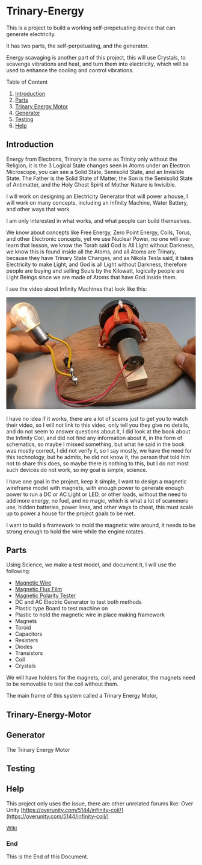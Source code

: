 # Trinary-Energy

This is a project to build a working self-prepetuating device that can generate electricity.

It has two parts, the self-perpetuating, and the generator.

Energy scavaging is another part of this project, this will use Crystals, to scavenge vibrations and heat, and turn them into electricity, which will be used to enhance the cooling and control vibrations.

Table of Content

1. [Introduction](#Introduction)
2. [Parts](#Parts)
3. [Trinary Energy Motor](#Trinary-Energy-Motor)
4. [Generator](#Generator)
5. [Testing](#Testing)
6. [Help](#Help)

## Introduction

Energy from Electrons,
Trinary is the same as Trinity only without the Religion, 
it is the 3 Logical State changes seen in Atoms under an Electron Microscope,
you can see a Solid State, Semisolid State, 
and an Invisible State. The Father is the Solid State of Matter, 
the Son is the Semisolid State of Antimatter, and the Holy Ghost Spirit of Mother Nature is Invisible.

I will work on designing an Electricity Generator that will power a house,
I will work on many concepts,
including an Infinity Machine, Water Battery, and other ways that work.

I am only interested in what works, and what people can build themselves.

We know about concepts like 
Free Energy, Zero Point Energy, Coils, Torus, and other Electronic concepts,
yet we use Nuclear Power, no one will ever learn that lesson, 
we know the Torah said God is All Light without Darkness,
we know this is found inside all the Atoms, and all Atoms are Trinary,
because they have Trinary State Changes,
and as Nikola Tesla said,
it takes Electricity to make Light, and God is all Light without Darkness,
therefore people are buying and selling Souls by the Kilowatt,
logically people are Light Beings since we are made of Atoms that have God inside them.

I see the video about Infinity Machines that look like this:

![Infinity Machine](https://github.com/Light-Wizzard/Trinary-Energy/blob/main/images/Infinity.png)

I have no idea if it works, there are a lot of scams just to get you to watch their video,
so I will not link to this video, only tell you they give no details,
and do not seem to answer questions about it,
I did look at the book about the Infinity Coil,
and did not find any information about it,
in the form of schematics,
so maybe I missed something,
but what he said in the book was mostly correct,
I did not verify it, so I say mostly,
we have the need for this technology,
but he admits, he did not know it, the person that told him not to share this does,
so maybe there is nothing to this,
but I do not most such devices do not work, so my goal is simple, science.

I have one goal in the project, keep it simple,
I want to design a magnetic wireframe model with magnets,
with enough power to generate enough power to run a DC or AC Light or LED, or other loads,
without the need to add more energy, no fuel, and no magic,
which is what a lot of scammers use, hidden batteries, power lines,
and other ways to cheat,
this must scale up to power a house for the project goals to be met.

I want to build a framework to mold the magnetic wire around,
it needs to be strong enough to hold the wire while the engine rotates.

## Parts

Using Science, we make a test model, and document it,
I will use the following:

* [Magnetic Wire](https://www.amazon.com/Remington-Industries-2232MWKIT-25-Magnet-Enameled/dp/B01EIPQQFK)
* [Magnetic Flux Film](https://www.amazon.com/CMS-MAGNETICS-Magnetism-Applicable-Including/dp/B0B5YJ8CWM)
* [Magnetic Polarity Tester](https://www.amazon.com/General-Tools-AMY6-Magnetic-Tester/dp/B0019F90JW)
* DC and AC Electric Generator to test both methods
* Plastic type Board to test machine on
* Plastic to hold the magnetic wire in place making framework
* Magnets
* Toroid
* Capacitors
* Resisters
* Diodes
* Transistors
* Coil
* Crystals

We will have holders for the magnets, coil, and generator,
the magnets need to be removable to test the coil without them.

The main frame of this system called a Trinary Energy Motor,

## Trinary-Energy-Motor

## Generator

The Trinary Energy Motor

## Testing

## Help

This project only uses the issue, there are other unrelated forums like:
Over Unity [https://overunity.com/5144/infinity-coil/](https://overunity.com/5144/infinity-coil/)

[Wiki](#wiki)

### End

This is the End of this Document.

